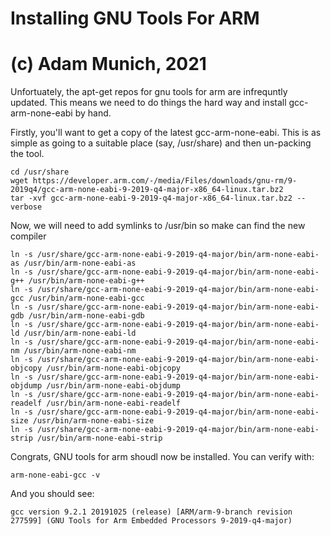 # Installing GNU Tools For ARM
# (c) Adam Munich, 2021

Unfortuately, the apt-get repos for gnu tools for arm are infrequntly updated.
This means we need to do things the hard way and install gcc-arm-none-eabi by
hand. 

Firstly, you'll want to get a copy of the latest gcc-arm-none-eabi. This is 
as simple as going to a suitable place (say, /usr/share) and then 
un-packing the tool. 

	cd /usr/share
	wget https://developer.arm.com/-/media/Files/downloads/gnu-rm/9-2019q4/gcc-arm-none-eabi-9-2019-q4-major-x86_64-linux.tar.bz2
	tar -xvf gcc-arm-none-eabi-9-2019-q4-major-x86_64-linux.tar.bz2 --verbose 

Now, we will need to add symlinks to /usr/bin so make can find the new compiler

	ln -s /usr/share/gcc-arm-none-eabi-9-2019-q4-major/bin/arm-none-eabi-as /usr/bin/arm-none-eabi-as 
	ln -s /usr/share/gcc-arm-none-eabi-9-2019-q4-major/bin/arm-none-eabi-g++ /usr/bin/arm-none-eabi-g++ 
	ln -s /usr/share/gcc-arm-none-eabi-9-2019-q4-major/bin/arm-none-eabi-gcc /usr/bin/arm-none-eabi-gcc 
	ln -s /usr/share/gcc-arm-none-eabi-9-2019-q4-major/bin/arm-none-eabi-gdb /usr/bin/arm-none-eabi-gdb 
	ln -s /usr/share/gcc-arm-none-eabi-9-2019-q4-major/bin/arm-none-eabi-ld /usr/bin/arm-none-eabi-ld 
	ln -s /usr/share/gcc-arm-none-eabi-9-2019-q4-major/bin/arm-none-eabi-nm /usr/bin/arm-none-eabi-nm 
	ln -s /usr/share/gcc-arm-none-eabi-9-2019-q4-major/bin/arm-none-eabi-objcopy /usr/bin/arm-none-eabi-objcopy 
	ln -s /usr/share/gcc-arm-none-eabi-9-2019-q4-major/bin/arm-none-eabi-objdump /usr/bin/arm-none-eabi-objdump
	ln -s /usr/share/gcc-arm-none-eabi-9-2019-q4-major/bin/arm-none-eabi-readelf /usr/bin/arm-none-eabi-readelf
	ln -s /usr/share/gcc-arm-none-eabi-9-2019-q4-major/bin/arm-none-eabi-size /usr/bin/arm-none-eabi-size
	ln -s /usr/share/gcc-arm-none-eabi-9-2019-q4-major/bin/arm-none-eabi-strip /usr/bin/arm-none-eabi-strip 

Congrats, GNU tools for arm shoudl now be installed. You can verify with:

	arm-none-eabi-gcc -v

And you should see:

	gcc version 9.2.1 20191025 (release) [ARM/arm-9-branch revision 277599] (GNU Tools for Arm Embedded Processors 9-2019-q4-major) 

